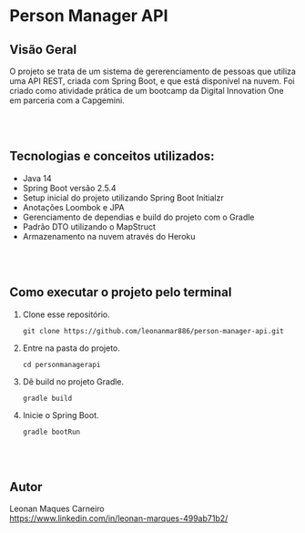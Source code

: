 # Person Manager API

## Visão Geral
O projeto se trata de um sistema de gererenciamento de pessoas que utiliza uma API REST, criada com Spring Boot, e que está disponível na nuvem. Foi criado como atividade prática de um bootcamp da Digital Innovation One em parceria com a Capgemini.

<br>
<br>

## Tecnologias e conceitos utilizados:
* Java 14
* Spring Boot versão 2.5.4
* Setup inicial do projeto utilizando Spring Boot Initialzr
* Anotações Loombok e JPA
* Gerenciamento de dependias e build do projeto com o Gradle
* Padrão DTO utilizando o MapStruct
* Armazenamento na nuvem através do Heroku

<br>
<br>

## Como executar o projeto pelo terminal

1. Clone esse repositório.

    ```git clone https://github.com/leonanmar886/person-manager-api.git```


2. Entre na pasta do projeto.

    ```cd personmanagerapi```

3. Dê build no projeto Gradle.

    ```gradle build```

4. Inicie o Spring Boot.

    ```gradle bootRun```
<br>
<br>

## Autor
Leonan Maques Carneiro <br>
https://www.linkedin.com/in/leonan-marques-499ab71b2/
